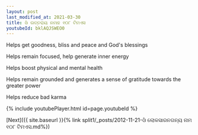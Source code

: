 ```yaml
---
layout: post
last_modified_at: 2021-03-30
title: ଓଁ ଉତ୍ତରାୟ ନମାହ ୧୦୮ ଟିମଏସ
youtubeId: bklAQJSWEO0
---
```

 
 
Helps get goodness, bliss and peace and God's blessings
 
Helps remain focused, help generate inner energy 
 
Helps boost physical and mental health 
 
Helps remain grounded and generates a sense of gratitude towards the greater power 
 
Helps reduce bad karma
 
 
 
 


{% include youtubePlayer.html id=page.youtubeId %}
 
[Next]({{ site.baseurl }}{% link  split1/_posts/2012-11-21-ଓଁ ଲୋକସାରନଗନ୍ୟ ନାମ ୧୦୮ ଟିମଏସ.md%})
 
